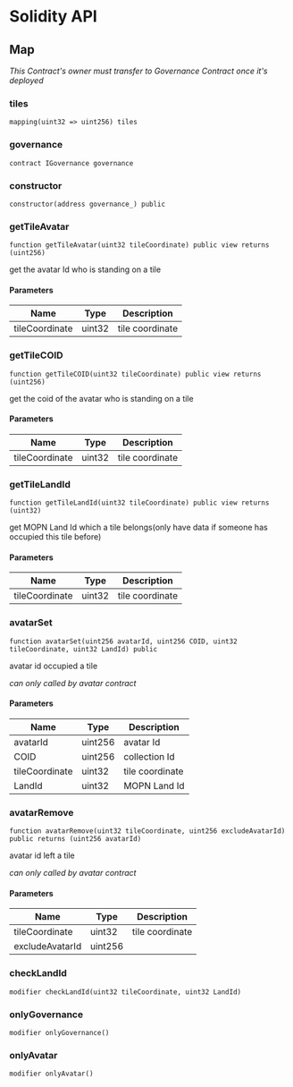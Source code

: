 # Solidity API

## Map

_This Contract's owner must transfer to Governance Contract once it's deployed_

### tiles

```solidity
mapping(uint32 => uint256) tiles
```

### governance

```solidity
contract IGovernance governance
```

### constructor

```solidity
constructor(address governance_) public
```

### getTileAvatar

```solidity
function getTileAvatar(uint32 tileCoordinate) public view returns (uint256)
```

get the avatar Id who is standing on a tile

#### Parameters

| Name | Type | Description |
| ---- | ---- | ----------- |
| tileCoordinate | uint32 | tile coordinate |

### getTileCOID

```solidity
function getTileCOID(uint32 tileCoordinate) public view returns (uint256)
```

get the coid of the avatar who is standing on a tile

#### Parameters

| Name | Type | Description |
| ---- | ---- | ----------- |
| tileCoordinate | uint32 | tile coordinate |

### getTileLandId

```solidity
function getTileLandId(uint32 tileCoordinate) public view returns (uint32)
```

get MOPN Land Id which a tile belongs(only have data if someone has occupied this tile before)

#### Parameters

| Name | Type | Description |
| ---- | ---- | ----------- |
| tileCoordinate | uint32 | tile coordinate |

### avatarSet

```solidity
function avatarSet(uint256 avatarId, uint256 COID, uint32 tileCoordinate, uint32 LandId) public
```

avatar id occupied a tile

_can only called by avatar contract_

#### Parameters

| Name | Type | Description |
| ---- | ---- | ----------- |
| avatarId | uint256 | avatar Id |
| COID | uint256 | collection Id |
| tileCoordinate | uint32 | tile coordinate |
| LandId | uint32 | MOPN Land Id |

### avatarRemove

```solidity
function avatarRemove(uint32 tileCoordinate, uint256 excludeAvatarId) public returns (uint256 avatarId)
```

avatar id left a tile

_can only called by avatar contract_

#### Parameters

| Name | Type | Description |
| ---- | ---- | ----------- |
| tileCoordinate | uint32 | tile coordinate |
| excludeAvatarId | uint256 |  |

### checkLandId

```solidity
modifier checkLandId(uint32 tileCoordinate, uint32 LandId)
```

### onlyGovernance

```solidity
modifier onlyGovernance()
```

### onlyAvatar

```solidity
modifier onlyAvatar()
```

